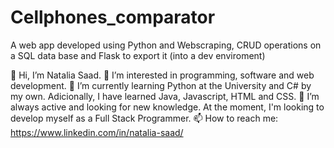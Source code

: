 # Cellphones_comparator
A web app developed using Python and Webscraping, CRUD operations on a SQL data base and Flask to export it (into a dev enviroment)

👋 Hi, I’m Natalia Saad.
👀 I’m interested in programming, software and web development.
🌱 I’m currently learning Python at the University and C# by my own. Adicionally, I have learned Java, Javascript, HTML and CSS.
💞️ I’m always active and looking for new knowledge. At the moment, I'm looking to develop myself as a Full Stack Programmer. 
📫 How to reach me: https://www.linkedin.com/in/natalia-saad/
